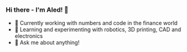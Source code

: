 ### Hi there - I'm Aled! 👋

- 🔭 Currently working with numbers and code in the finance world
- 🌱 Learning and experimenting with robotics, 3D printing, CAD and electronics
- 💬 Ask me about anything!

<!--
**aav31/aav31** is a ✨ _special_ ✨ repository because its `README.md` (this file) appears on your GitHub profile.

Here are some ideas to get you started:

- 🔭 I’m currently working on ...
- 🌱 I’m currently learning ...
- 👯 I’m looking to collaborate on ...
- 🤔 I’m looking for help with ...
- 💬 Ask me about ...
- 📫 How to reach me: ...
- 😄 Pronouns: ...
- ⚡ Fun fact: ...
-->
